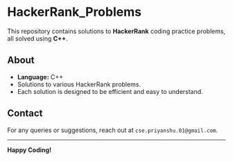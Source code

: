 # HackerRank_Problems

This repository contains solutions to **HackerRank** coding practice problems, all solved using **C++**.

## About

- **Language:** C++
- Solutions to various HackerRank problems.
- Each solution is designed to be efficient and easy to understand.

## Contact

For any queries or suggestions, reach out at `cse.priyanshu.01@gmail.com`.

---

**Happy Coding!**
